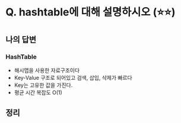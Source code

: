 # Q. hashtable에 대해 설명하시오 (⭐⭐)

## 나의 답변

### HashTable
- 해시맵을 사용한 자료구조이다
- Key-Value 구조로 되어있고 검색, 삽입, 삭제가 빠르다
- Key는 고유한 값을 가진다.
- 평균 시간 복잡도 O(1)


## 정리
